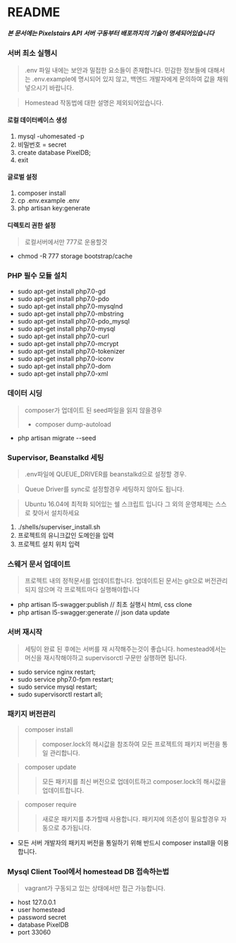# README #

##### 본 문서에는 Pixelstairs API 서버 구동부터 배포까지의 기술이 명세되어있습니다

### 서버 최소 실행시 ###

> .env 파일 내에는 보안과 밀접한 요소들이 존재합니다. 민감한 정보들에 대해서는 .env.example에 명시되어 있지 않고, 백엔드 개발자에게 문의하여 값을 채워 넣으시기 바랍니다.

> Homestead 작동법에 대한 설명은 제외되어있습니다.

#### 로컬 데이터베이스 생성
1. mysql -uhomesated -p
2. 비밀번호 = secret
3. create database PixelDB;
4. exit

#### 글로벌 설정
1. composer install
2. cp .env.example .env
3. php artisan key:generate

#### 디렉토리 권한 설정
> 로컬서버에서만 777로 운용할것
* chmod -R 777 storage bootstrap/cache

### PHP 필수 모듈 설치
* sudo apt-get install php7.0-gd
* sudo apt-get install php7.0-pdo
* sudo apt-get install php7.0-mysqlnd
* sudo apt-get install php7.0-mbstring
* sudo apt-get install php7.0-pdo_mysql
* sudo apt-get install php7.0-mysql
* sudo apt-get install php7.0-curl
* sudo apt-get install php7.0-mcrypt
* sudo apt-get install php7.0-tokenizer
* sudo apt-get install php7.0-iconv
* sudo apt-get install php7.0-dom
* sudo apt-get install php7.0-xml

### 데이터 시딩
> composer가 업데이트 된 seed파일을 읽지 않을경우 
> * composer dump-autoload
* php artisan migrate --seed

### Supervisor, Beanstalkd 세팅
> .env파일에 QUEUE_DRIVER를 beanstalkd으로 설정할 경우.

> Queue Driver를 sync로 설정할경우 세팅하지 않아도 됩니다.

> Ubuntu 16.04에 최적화 되어있는 쉘 스크립트 입니다 그 외의 운영체제는 스스로 찾아서 설치하세요
1. ./shells/superviser_install.sh
2. 프로젝트의 유니크값인 도메인을 입력
3. 프로젝트 설치 위치 입력

### 스웨거 문서 업데이트 ###
>프로젝트 내의 정적문서를 업데이트합니다.
>업데이트된 문서는 git으로 버전관리 되지 않으며 각 프로젝트마다 실행해야합니다
* php artisan l5-swagger:publish // 최초 실행시 html, css clone
* php artisan l5-swagger:generate // json data update


### 서버 재시작 ###
> 세팅이 완료 된 후에는 서버를 재 시작해주는것이 좋습니다.
> homestead에서는 머신을 재시작해야하고 supervisorctl 구문만 실행하면 됩니다.
* sudo service nginx restart;
* sudo service php7.0-fpm restart;
* sudo service mysql restart;
* sudo supervisorctl restart all;

### 패키지 버전관리 ###
> composer install
>> composer.lock의 해시값을 참조하여 모든 프로젝트의 패키지 버전을 통일 관리합니다.

> composer update
>> 모든 패키지를 최신 버전으로 업데이트하고 composer.lock의 해시값을 업데이트합니다.

> composer require
>> 새로운 패키지를 추가할때 사용합니다. 패키지에 의존성이 필요할경우 자동으로 추가됩니다.
* 모든 서버 개발자의 패키지 버전을 통일하기 위해 반드시 composer install을 이용합니다.

### Mysql Client Tool에서 homestead DB 접속하는법 ###
>vagrant가 구동되고 있는 상태에서만 접근 가능합니다.
* host 127.0.0.1
* user homestead
* password secret
* database PixelDB
* port 33060